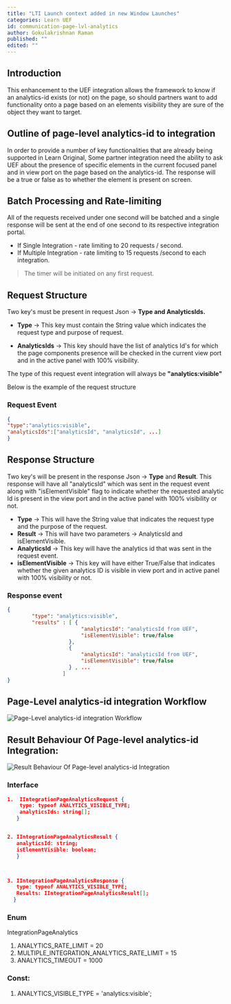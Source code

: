 ```yaml
---
title: "LTI Launch context added in new Window Launches"
categories: Learn UEF
id: communication-page-lvl-analytics
author: Gokulakrishnan Raman
published: ""
edited: ""
---
```


<VersioningTracker frontMatter={frontMatter}/>

## Introduction

This enhancement to the UEF integration allows the framework to know if an analytics-id exists (or not) on the page, so should partners want to add functionality onto a page based on an elements visibility they are sure of the object they want to target.

## Outline of page-level analytics-id to integration

In order to provide a number of key functionalities that are already being supported in Learn Original, Some partner integration need the ability to ask UEF about the presence of specific elements in the current focused panel and in view port on the page based on the analytics-id. The response will be a true or false as to whether the element is present on screen.

## Batch Processing and Rate-limiting

All of the requests received under one second will be batched and a single response will be sent at the end of one second to its respective integration portal.

- If Single Integration - rate limiting to 20 requests / second.
- If Multiple Integration - rate limiting to 15 requests /second to each integration.

> The timer will be initiated on any first request.

## Request Structure

Two key's must be present in request Json -> **Type and AnalyticsIds.**

- **Type** → This key must contain the String value which indicates the request type and purpose of request.

- **AnalyticsIds** → This key should have the list of analytics Id's for which the page components presence will be checked in the current view port and in the active panel with 100% visibility.

The type of this request event integration will always be **"analytics:visible"**

Below is the example of the request structure

### Request Event

```json
{
"type":"analytics:visible",
"analyticsIds":["analyticsId", "analyticsId", ...]
}
```

## Response Structure

Two key's will be present in the response Json -> **Type** and **Result**. This response will have all "analyticsId" which was sent in the request event along with "isElementVisible" flag to indicate whether the requested analytic Id is present in the view port and in the active panel with 100% visibility or not.

- **Type** → This will have the String value that indicates the request type and the purpose of the request.
- **Result** → This will have two parameters -> AnalyticsId and isElementVisible.
- **AnalyticsId** → This key will have the analytics id that was sent in the request event.
- **isElementVisible** → This key will have either True/False that indicates whether the given analytics ID is visible in view port and in active panel with 100% visibility or not.

### Response event

```json
{
        "type": "analytics:visible",
        "results" : [ {
                        "analyticsId": "analyticsId from UEF",
                        "isElementVisible": true/false
                    },
                    {
                        "analyticsId": "analyticsId from UEF",
                        "isElementVisible": true/false
                    } , ...
                  ]
}
```

## Page-Level analytics-id integration Workflow

![Page-Level analytics-id integration Workflow](/assets/img/communication_page_lvl_analytics_id_1.png)

## Result Behaviour Of Page-level analytics-id Integration:

![Result Behaviour Of Page-level analytics-id Integration](/assets/img/communication_page_lvl_analytics_id_2.png)

### Interface

```json
1.  IIntegrationPageAnalyticsRequest {
    type: typeof ANALYTICS_VISIBLE_TYPE;
    analyticsIds: string[];
   }


2. IIntegrationPageAnalyticsResult {
   analyticsId: string;
   isElementVisible: boolean;
   }



3. IIntegrationPageAnalyticsResponse {
   type: typeof ANALYTICS_VISIBLE_TYPE;
   Results: IIntegrationPageAnalyticsResult[];
  }
```

### Enum

IntegrationPageAnalytics

1. ANALYTICS_RATE_LIMIT = 20
2. MULTIPLE_INTEGRATION_ANALYTICS_RATE_LIMIT = 15
3. ANALYTICS_TIMEOUT = 1000

### Const:

1. ANALYTICS_VISIBLE_TYPE = 'analytics:visible';

<AuthorBox frontMatter={frontMatter}/>
